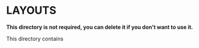 # LAYOUTS

**This directory is not required, you can delete it if you don't want to use it.**

This directory contains